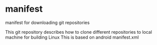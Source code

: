 manifest
========

manifest for downloading git repositories

This git repository describes how to clone different
repositories to local machine for building Linux
This is based on android manifest.xml
